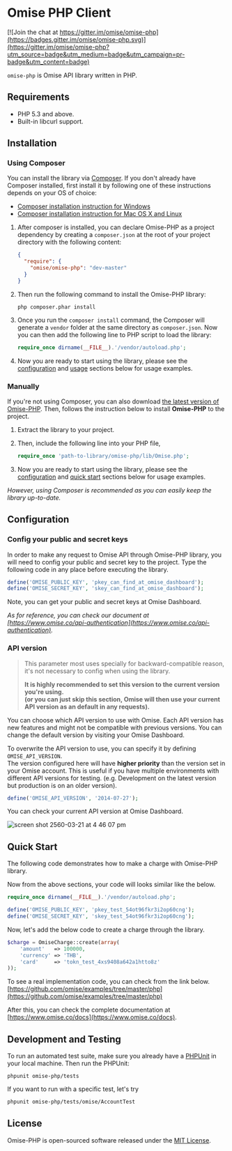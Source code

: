 # Omise PHP Client

[![Join the chat at https://gitter.im/omise/omise-php](https://badges.gitter.im/omise/omise-php.svg)](https://gitter.im/omise/omise-php?utm_source=badge&utm_medium=badge&utm_campaign=pr-badge&utm_content=badge)

`omise-php` is Omise API library written in PHP.

## Requirements

* PHP 5.3 and above.
* Built-in libcurl support.

## Installation

### Using Composer

You can install the library via [Composer](https://getcomposer.org/). If you don't already have Composer installed, first install it by following one of these instructions depends on your OS of choice:

* [Composer installation instruction for Windows](https://getcomposer.org/doc/00-intro.md#installation-windows)
* [Composer installation instruction for Mac OS X and Linux](https://getcomposer.org/doc/00-intro.md#installation-linux-unix-osx)

1. After composer is installed, you can declare Omise-PHP as a project dependency by creating a `composer.json` at the root of your project directory with the following content:
    ```json
    {
      "require": {
        "omise/omise-php": "dev-master"
      }
    }
    ```

2. Then run the following command to install the Omise-PHP library:
    ```
    php composer.phar install
    ```

3. Once you run the `composer install` command, the Composer will generate a `vendor` folder at the same directory as `composer.json`.
    Now you can then add the following line to PHP script to load the library:

    ```php
    require_once dirname(__FILE__).'/vendor/autoload.php';
    ```

4. Now you are ready to start using the library, please see the [configuration](https://github.com/omise/omise-php#configuration) and [usage](https://github.com/omise/omise-php#usage) sections below for usage examples.

### Manually

If you're not using Composer, you can also download [the latest version of Omise-PHP](https://github.com/omise/omise-php/archive/v2.6.0.zip).
Then, follows the instruction below to install **Omise-PHP** to the project.

1. Extract the library to your project.

2. Then, include the following line into your PHP file, 
    ```php
    require_once 'path-to-library/omise-php/lib/Omise.php';
    ```

3. Now you are ready to start using the library, please see the [configuration](https://github.com/omise/omise-php#configuration) and [quick start](https://github.com/omise/omise-php#quick-start) sections below for usage examples.

_However, using Composer is recommended as you can easily keep the library up-to-date._

## Configuration

### Config your public and secret keys

In order to make any request to Omise API through Omise-PHP library, you will need to config your public and secret key to the project.
Type the following code in any place before executing the library.

```php
define('OMISE_PUBLIC_KEY', 'pkey_can_find_at_omise_dashboard');
define('OMISE_SECRET_KEY', 'skey_can_find_at_omise_dashboard');
```

Note, you can get your public and secret keys at Omise Dashboard.

_As for reference, you can check our document at [https://www.omise.co/api-authentication](https://www.omise.co/api-authentication)._

### API version

> This parameter most uses specially for backward-compatible reason, it's not necessary to config when using the library.
> 
> **It is highly recommended to set this version to the current version you're using.**  
> **(or you can just skip this section, Omise will then use your current API version as an default in any requests).**

You can choose which API version to use with Omise. Each API version has new features and might not be compatible with previous versions. You can change the default version by visiting your Omise Dashboard.

To overwrite the API version to use, you can specify it by defining `OMISE_API_VERSION`.  
The version configured here will have **higher priority** than the version set in your Omise account.
This is useful if you have multiple environments with different API versions for testing.
(e.g. Development on the latest version but production is on an older version).

```php
define('OMISE_API_VERSION', '2014-07-27');
```

You can check your current API version at Omise Dashboard.

![screen shot 2560-03-21 at 4 46 07 pm](https://cloud.githubusercontent.com/assets/2154669/24141410/ef0faf46-0e55-11e7-8e25-26e2a6fc403b.png)

## Quick Start

The following code demonstrates how to make a charge with Omise-PHP library.

Now from the above sections, your code will looks similar like the below.

```php
require_once dirname(__FILE__).'/vendor/autoload.php';

define('OMISE_PUBLIC_KEY', 'pkey_test_54ot96fkr3i2op60cng');
define('OMISE_SECRET_KEY', 'skey_test_54ot96fkr3i2op60cng');
```

Now, let's add the below code to create a charge through the library.

```php
$charge = OmiseCharge::create(array(
    'amount'   => 100000,
    'currency' => 'THB',
    'card'     => 'tokn_test_4xs9408a642a1htto8z'
));
```

To see a real implementation code, you can check from the link below.
[https://github.com/omise/examples/tree/master/php](https://github.com/omise/examples/tree/master/php)

After this, you can check the complete documentation at [https://www.omise.co/docs](https://www.omise.co/docs). 

## Development and Testing

To run an automated test suite, make sure you already have a [PHPUnit](https://phpunit.de) in your local machine.
Then run the PHPUnit:

```shell
phpunit omise-php/tests
```

If you want to run with a specific test, let's try

```bash
phpunit omise-php/tests/omise/AccountTest
```

## License

Omise-PHP is open-sourced software released under the [MIT License](https://opensource.org/licenses/MIT).
